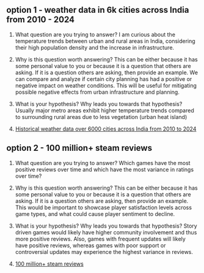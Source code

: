 ## option 1 - weather data in 6k cities across India from 2010 - 2024

1. What question are you trying to answer? I am curious about the temperature trends between urban and rural areas in India, considering their high population density and the increase in infrastructure.

2. Why is this question worth answering? This can be either because it has some personal value to you or because it is a question that others are asking. If it is a question others are asking, then provide an example.
   We can compare and analyze if certain city planning has had a positive or negative impact on weather conditions. This will be useful for mitigating possible negative effects from urban infrastructure and planning.

3. What is your hypothesis? Why leads you towards that hypothesis? Usually major metro areas exhibit higher temperature trends compared to surrounding rural areas due to less vegetation (urban heat island)

4. [Historical weather data over 6000 cities across India from 2010 to 2024](https://www.kaggle.com/datasets/mukeshdevrath007/indian-5000-cities-weather-data)

## option 2 - 100 million+ steam reviews

1. What question are you trying to answer? Which games have the most positive reviews over time and which have the most variance in ratings over time?

2. Why is this question worth answering? This can be either because it has some personal value to you or because it is a question that others are asking. If it is a question others are asking, then provide an example.
   This would be important to showcase player satisfaction levels across game types, and what could cause player sentiment to decline.

3. What is your hypothesis? Why leads you towards that hypothesis? Story driven games would likely have higher community involvement and thus more positive reviews. Also, games with frequent updates will likely have positive reviews, whereas games with poor support or controversial updates may experience the highest variance in reviews.

4. [100 million+ steam reviews](https://www.kaggle.com/datasets/kieranpoc/steam-reviews)
